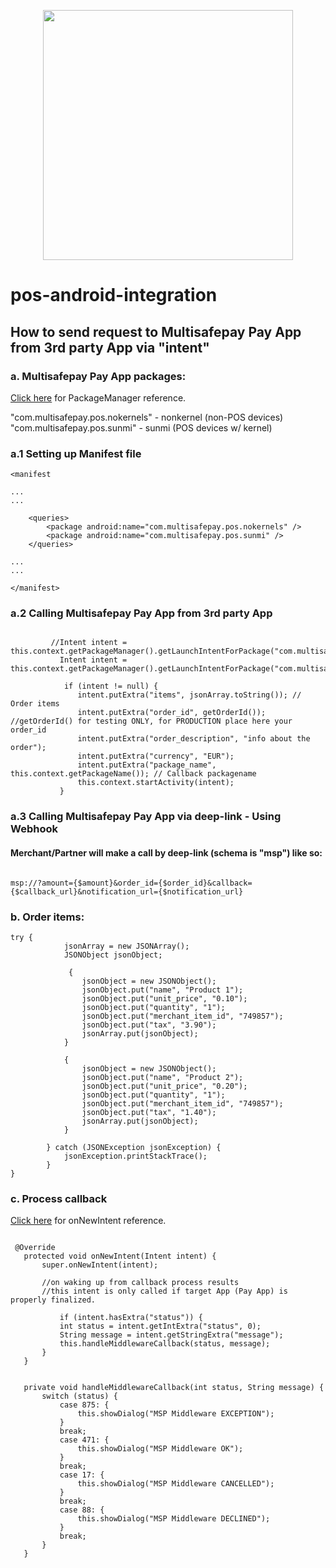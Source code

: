 <p align="center">
  <img src="https://www.multisafepay.com/img/multisafepaylogo.svg" width="400px" position="center">
</p>

# pos-android-integration 

## How to send request to Multisafepay Pay App from 3rd party App via "intent" ##

### a. Multisafepay Pay App packages: ### 

[Click here](https://developer.android.com/reference/android/content/pm/PackageManager) for PackageManager reference.

"com.multisafepay.pos.nokernels" - nonkernel (non-POS devices)
"com.multisafepay.pos.sunmi" - sunmi (POS devices w/ kernel)

### a.1 Setting up Manifest file ### 

```    
<manifest
 
...
...
 
    <queries>
        <package android:name="com.multisafepay.pos.nokernels" />
        <package android:name="com.multisafepay.pos.sunmi" />
    </queries>  
 
...
...
 
</manifest>

``` 

### a.2 Calling Multisafepay Pay App from 3rd party App ###


``` 

         //Intent intent = this.context.getPackageManager().getLaunchIntentForPackage("com.multisafepay.pos.nokernels");
           Intent intent = this.context.getPackageManager().getLaunchIntentForPackage("com.multisafepay.pos.sunmi");
 
            if (intent != null) {
               intent.putExtra("items", jsonArray.toString()); // Order items
               intent.putExtra("order_id", getOrderId()); //getOrderId() for testing ONLY, for PRODUCTION place here your order_id
               intent.putExtra("order_description", "info about the order");
               intent.putExtra("currency", "EUR");
               intent.putExtra("package_name", this.context.getPackageName()); // Callback packagename
               this.context.startActivity(intent);
           }

``` 

### a.3 Calling Multisafepay Pay App via deep-link - Using Webhook ###

####  Merchant/Partner will make a call by deep-link (schema is "msp") like so:

``` 

msp://?amount={$amount}&order_id={$order_id}&callback={$callback_url}&notification_url={$notification_url}

``` 

### b. Order items: ###

``` 
try {
            jsonArray = new JSONArray();
            JSONObject jsonObject;
 
             {
                jsonObject = new JSONObject();
                jsonObject.put("name", "Product 1");
                jsonObject.put("unit_price", "0.10");
                jsonObject.put("quantity", "1");
                jsonObject.put("merchant_item_id", "749857");
                jsonObject.put("tax", "3.90");
                jsonArray.put(jsonObject);
            }

            {
                jsonObject = new JSONObject();
                jsonObject.put("name", "Product 2");
                jsonObject.put("unit_price", "0.20");
                jsonObject.put("quantity", "1");
                jsonObject.put("merchant_item_id", "749857");
                jsonObject.put("tax", "1.40");
                jsonArray.put(jsonObject);
            }
 
        } catch (JSONException jsonException) {
            jsonException.printStackTrace();
        }
}

``` 


### c. Process callback ###

[Click here](https://developer.android.com/reference/android/app/Activity.html#onNewIntent(android.content.Intent)) for onNewIntent reference.

``` 

 @Override
   protected void onNewIntent(Intent intent) {
       super.onNewIntent(intent);
            
       //on waking up from callback process results
       //this intent is only called if target App (Pay App) is properly finalized.
        
           if (intent.hasExtra("status")) {
           int status = intent.getIntExtra("status", 0);
           String message = intent.getStringExtra("message");
           this.handleMiddlewareCallback(status, message);
       }
   }
 
    
   private void handleMiddlewareCallback(int status, String message) {
       switch (status) {
           case 875: {
               this.showDialog("MSP Middleware EXCEPTION");
           }
           break;
           case 471: {
               this.showDialog("MSP Middleware OK");
           }
           break;
           case 17: {
               this.showDialog("MSP Middleware CANCELLED");
           }
           break;
           case 88: {
               this.showDialog("MSP Middleware DECLINED");
           }
           break;
       }
   }

``` 